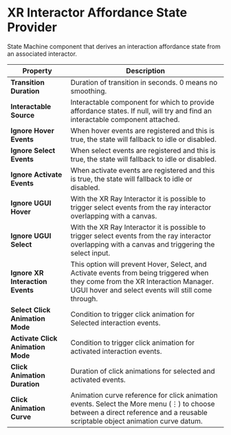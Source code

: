 # XR Interactor Affordance State Provider

State Machine component that derives an interaction affordance state from an associated interactor.

| **Property** | **Description** |
|---|---|
| **Transition Duration** | Duration of transition in seconds. 0 means no smoothing. |
| **Interactable Source** | Interactable component for which to provide affordance states. If null, will try and find an interactable component attached. |
| **Ignore Hover Events** | When hover events are registered and this is true, the state will fallback to idle or disabled. |
| **Ignore Select Events** | When select events are registered and this is true, the state will fallback to idle or disabled. |
| **Ignore Activate Events** | When activate events are registered and this is true, the state will fallback to idle or disabled. |
| **Ignore UGUI Hover** | With the XR Ray Interactor it is possible to trigger select events from the ray interactor overlapping with a canvas. |
| **Ignore UGUI Select** | With the XR Ray Interactor it is possible to trigger select events from the ray interactor overlapping with a canvas and triggering the select input. |
| **Ignore XR Interaction Events** | This option will prevent Hover, Select, and Activate events from being triggered when they come from the XR Interaction Manager. UGUI hover and select events will still come through. |
| **Select Click Animation Mode** | Condition to trigger click animation for Selected interaction events. |
| **Activate Click Animation Mode** | Condition to trigger click animation for activated interaction events. |
| **Click Animation Duration** | Duration of click animations for selected and activated events. |
| **Click Animation Curve** | Animation curve reference for click animation events. Select the More menu (&#8942;) to choose between a direct reference and a reusable scriptable object animation curve datum. |
